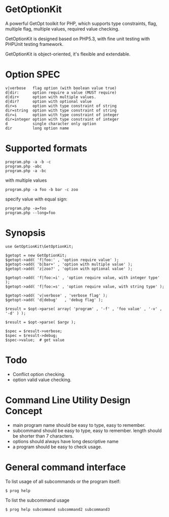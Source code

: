 GetOptionKit
============

A powerful GetOpt toolkit for PHP, which supports type constraints, flag,
multiple flag, multiple values, required value checking.

GetOptionKit is designed based on PHP5.3, with fine unit testing with PHPUnit
testing framework.

GetOptionKit is object-oriented, it's flexible and extendable.

# Option SPEC

    v|verbose   flag option (with boolean value true)
    d|dir:      option require a value (MUST require)
    d|dir+      option with multiple values.
    d|dir?      option with optional value
    dir=s       option with type constraint of string
    dir=string  option with type constraint of string
    dir=i       option with type constraint of integer
    dir=integer option with type constraint of integer
    d           single character only option
    dir         long option name

# Supported formats

    program.php -a -b -c
    program.php -abc
    program.php -a -bc

with multiple values

    program.php -a foo -b bar -c zoo

specify value with equal sign:

    program.php -a=foo
    program.php --long=foo

# Synopsis

    use GetOptionKit\GetOptionKit;

    $getopt = new GetOptionKit;
    $getopt->add( 'f|foo:' , 'option require value' );
    $getopt->add( 'b|bar+' , 'option with multiple value' );
    $getopt->add( 'z|zoo?' , 'option with optional value' );

    $getopt->add( 'f|foo:=i' , 'option require value, with integer type' );
    $getopt->add( 'f|foo:=s' , 'option require value, with string type' );

    $getopt->add( 'v|verbose' , 'verbose flag' );
    $getopt->add( 'd|debug'   , 'debug flag' );

    $result = $opt->parse( array( 'program' , '-f' , 'foo value' , '-v' , '-d' ) );

    $result = $opt->parse( $argv );

    $spec = $result->verbose;
    $spec = $result->debug;
    $spec->value;  # get value

# Todo

* Conflict option checking.
* option valid value checking.

# Command Line Utility Design Concept

* main program name should be easy to type, easy to remember.
* subcommand should be easy to type, easy to remember. length should be shorter than 7 characters.
* options should always have long descriptive name
* a program should be easy to check usage.

# General command interface

To list usage of all subcommands or the program itself:

	$ prog help

To list the subcommand usage

	$ prog help subcommand subcommand2 subcommand3

